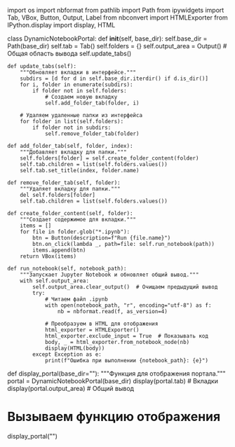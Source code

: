 import os
import nbformat
from pathlib import Path
from ipywidgets import Tab, VBox, Button, Output, Label
from nbconvert import HTMLExporter
from IPython.display import display, HTML

class DynamicNotebookPortal:
    def __init__(self, base_dir):
        self.base_dir = Path(base_dir)
        self.tab = Tab()
        self.folders = {}
        self.output_area = Output()  # Общая область вывода
        self.update_tabs()
        
    def update_tabs(self):
        """Обновляет вкладки в интерфейсе."""
        subdirs = [d for d in self.base_dir.iterdir() if d.is_dir()]
        for i, folder in enumerate(subdirs):
            if folder not in self.folders:
                # Создаем новую вкладку
                self.add_folder_tab(folder, i)
        
        # Удаляем удаленные папки из интерфейса
        for folder in list(self.folders):
            if folder not in subdirs:
                self.remove_folder_tab(folder)
        
    def add_folder_tab(self, folder, index):
        """Добавляет вкладку для папки."""
        self.folders[folder] = self.create_folder_content(folder)
        self.tab.children = list(self.folders.values())
        self.tab.set_title(index, folder.name)
        
    def remove_folder_tab(self, folder):
        """Удаляет вкладку для папки."""
        del self.folders[folder]
        self.tab.children = list(self.folders.values())
    
    def create_folder_content(self, folder):
        """Создает содержимое для вкладки."""
        items = []
        for file in folder.glob("*.ipynb"):
            btn = Button(description=f"Run {file.name}")
            btn.on_click(lambda _, path=file: self.run_notebook(path))
            items.append(btn)
        return VBox(items)
    
    def run_notebook(self, notebook_path):
        """Запускает Jupyter Notebook и обновляет общий вывод."""
        with self.output_area:
            self.output_area.clear_output()  # Очищаем предыдущий вывод
            try:
                # Читаем файл .ipynb
                with open(notebook_path, "r", encoding="utf-8") as f:
                    nb = nbformat.read(f, as_version=4)

                # Преобразуем в HTML для отображения
                html_exporter = HTMLExporter()
                html_exporter.exclude_input = True  # Показывать код
                body, _ = html_exporter.from_notebook_node(nb)
                display(HTML(body))
            except Exception as e:
                print(f"Ошибка при выполнении {notebook_path}: {e}")

def display_portal(base_dir=""):
    """Функция для отображения портала."""
    portal = DynamicNotebookPortal(base_dir)
    display(portal.tab)  # Вкладки
    display(portal.output_area)  # Общий вывод

# Вызываем функцию отображения
display_portal("")
